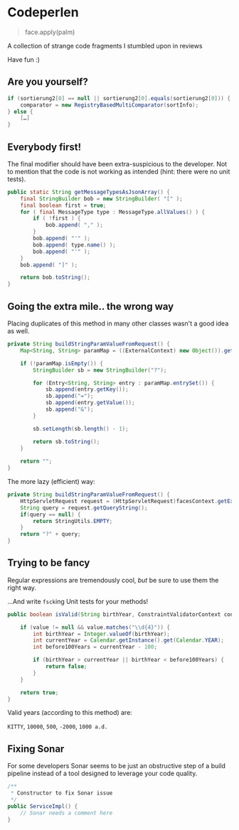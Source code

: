 # Codeperlen

> face.apply(palm)

A collection of strange code fragments I stumbled upon in reviews

Have fun :)

## Are you yourself?

```java
if (sortierung2[0] == null || sortierung2[0].equals(sortierung2[0])) {
	comparator = new RegistryBasedMultiComparator(sortInfo);
} else {
	[…]
}
```


## Everybody first!

The final modifier should have been extra-suspicious to the developer. Not to mention that the code is not working as intended (hint: there were no unit tests).

```java
public static String getMessageTypesAsJsonArray() {
	final StringBuilder bob = new StringBuilder( "[" );
	final boolean first = true;
	for ( final MessageType type : MessageType.allValues() ) {
		if ( !first ) {
			bob.append( "," );
		}
		bob.append( "'" );
		bob.append( type.name() );
		bob.append( "'" );
	}
	bob.append( "]" );

	return bob.toString();
}
```


## Going the extra mile.. the wrong way

Placing duplicates of this method in many other classes wasn't a good idea as well.

```java
private String buildStringParamValueFromRequest() {
	Map<String, String> paramMap = ((ExternalContext) new Object()).getRequestParameterMap();

	if (!paramMap.isEmpty()) {
		StringBuilder sb = new StringBuilder("?");

		for (Entry<String, String> entry : paramMap.entrySet()) {
			sb.append(entry.getKey());
			sb.append("=");
			sb.append(entry.getValue());
			sb.append("&");
		}

		sb.setLength(sb.length() - 1);

		return sb.toString();
	}
	
	return "";
}
```

The more lazy (efficient) way:


```java
private String buildStringParamValueFromRequest() {
	HttpServletRequest request = (HttpServletRequest)facesContext.getExternalContext().getRequest();
	String query = request.getQueryString();
	if(query == null) {
		return StringUtils.EMPTY;
	}
	return "?" + query;
}

```


## Trying to be fancy

Regular expressions are tremendously cool, *but* be sure to use them the right way.

...And write `fsck`ing Unit tests for your methods!

```java
public boolean isValid(String birthYear, ConstraintValidatorContext context) {

	if (value != null && value.matches("\\d{4}")) {
		int birthYear = Integer.valueOf(birthYear);
		int currentYear = Calendar.getInstance().get(Calendar.YEAR);
		int before100Years = currentYear - 100;

		if (birthYear > currentYear || birthYear < before100Years) {
			return false;
		}
	}

	return true;
}
```


Valid years (according to this method) are:

`KITTY`, `10000`, `500`, `-2000`, `1000 a.d.`

## Fixing Sonar

For some developers Sonar seems to be just an obstructive step of a build pipeline instead of a tool designed to leverage your code quality.

```java
/**
 * Constructor to fix Sonar issue
 */
public ServiceImpl() {
	// Sonar needs a comment here
}
```
